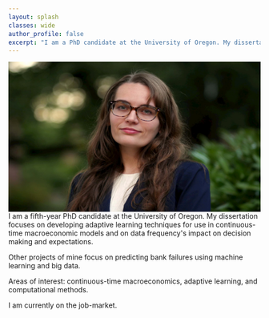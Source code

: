 ```yaml
---
layout: splash
classes: wide 
author_profile: false
excerpt: "I am a PhD candidate at the University of Oregon. My dissertation focuses on developing adaptive learning techniques for use in continuous-time macroeconomic models and on data frequency's impact on decision making and expectations."
---
```

<img class="img-responsive" style="float: left;margin-right: 25px;" width="550" height="300" src="/images/Professional_HeadShot.jpg" alt="Headshot of Chandler Lester">

I am a fifth-year PhD candidate at the University of Oregon. My dissertation focuses on developing adaptive learning techniques for use in continuous-time macroeconomic models and on data frequency's impact on decision making and expectations.

Other projects of mine focus on predicting bank failures using machine learning and big data. 

Areas of interest: continuous-time macroeconomics, adaptive learning, and computational methods.  

I am currently on the job-market. 
